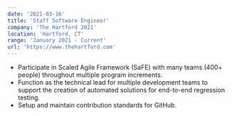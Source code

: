 ```yaml
---
date: '2021-03-16'
title: 'Staff Software Engineer'
company: 'The Hartford 2021'
location: 'Hartford, CT'
range: 'January 2021 - Current'
url: 'https://www.thehartford.com'
---
```


- Participate in Scaled Agile Framework (SaFE) with many teams (400+ people) throughout multiple program increments.
- Function as the technical lead for multiple development teams to support the creation of automated solutions for end-to-end regression testing.
- Setup and maintain contribution standards for GitHub.
